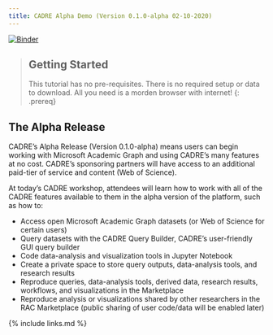 ```yaml
---
title: CADRE Alpha Demo (Version 0.1.0-alpha 02-10-2020)
---
```

[![Binder](https://iuni-cadre.github.io/AlphaDemo/assets/img/logomark-colored-transparent.png)](https://docs.google.com/presentation/d/e/2PACX-1vSgUaJGhKwtuKjg87kae3Gzb4rwUFwCvpc1KlOd8QddeY3pjdM6B1ZdmLjMRFgL1GGZ6zwOolRELB2i/pub?start=false&loop=false&delayms=600000)

> ## Getting Started
>
> This tutorial has no pre-requisites. There is no required setup or data to 
> download. All you need is a morden browser with internet!
{: .prereq}

## The Alpha Release

CADRE’s Alpha Release (Version 0.1.0-alpha) means users can begin working with Microsoft Academic Graph and using CADRE’s many features at no cost. CADRE’s sponsoring partners will have access to an additional paid-tier of service and content (Web of Science).

At today’s CADRE workshop, attendees will learn how to work with all of the CADRE features available to them in the alpha version of the platform, such as how to:

- Access open Microsoft Academic Graph datasets (or Web of Science for certain users)
- Query datasets with the CADRE Query Builder, CADRE’s user-friendly GUI query builder
- Code data-analysis and visualization tools in Jupyter Notebook
- Create a private space to store query outputs, data-analysis tools, and research results 
- Reproduce queries, data-analysis tools, derived data, research results, workflows, and visualizations in the Marketplace
- Reproduce analysis or visualizations shared by other researchers in the RAC Marketplace (public sharing of user code/data will be enabled later)

{% include links.md %}
